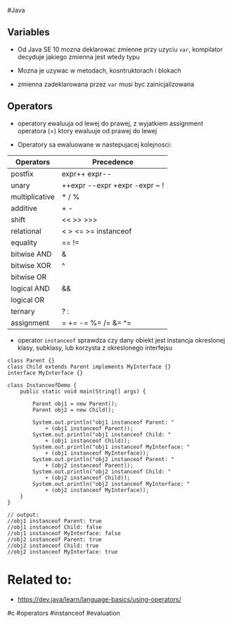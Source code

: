 #Java

## Variables

* Od Java SE 10 mozna deklarowac zmienne przy uzyciu ```var```, kompilator decyduje jakiego zmienna jest wtedy typu

* Mozna je uzywac w metodach, kosntruktorach i blokach

* zmienna zadeklarowana przez ```var``` musi byc zainicjalizowana

## Operators

* operatory ewaluuja od lewej do prawej, z wyjatkiem assignment operatora (=) ktory ewaluuje od prawej do lewej

* Operatory sa ewaluowane w nastepujacej kolejnosci:

| Operators | Precedence |
| ------------ | ------------ |
| postfix | expr++ expr-- |
| unary | ++expr --expr +expr -expr ~ ! |
| multiplicative | * / % |
| additive | + - |
| shift | << >> >>> |
| relational | < > <= >= instanceof |
| equality | == != |
| bitwise AND | & |
| bitwise XOR | ^ |
| bitwise OR | | |
| logical AND | && |
| logical OR | || |
| ternary | ? : |
| assignment | = += -= %= /= &= ^= |= <<= >>= >>>= |

* operator ```instanceof``` sprawdza czy dany obiekt jest instancja okreslonej klasy, subklasy, lub korzysta z okreslonego interfejsu 
```
class Parent {}
class Child extends Parent implements MyInterface {}
interface MyInterface {}

class InstanceofDemo {
    public static void main(String[] args) {

        Parent obj1 = new Parent();
        Parent obj2 = new Child();

        System.out.println("obj1 instanceof Parent: "
            + (obj1 instanceof Parent));
        System.out.println("obj1 instanceof Child: "
            + (obj1 instanceof Child));
        System.out.println("obj1 instanceof MyInterface: "
            + (obj1 instanceof MyInterface));
        System.out.println("obj2 instanceof Parent: "
            + (obj2 instanceof Parent));
        System.out.println("obj2 instanceof Child: "
            + (obj2 instanceof Child));
        System.out.println("obj2 instanceof MyInterface: "
            + (obj2 instanceof MyInterface));
    }
}

// output: 
//obj1 instanceof Parent: true
//obj1 instanceof Child: false
//obj1 instanceof MyInterface: false
//obj2 instanceof Parent: true
//obj2 instanceof Child: true
//obj2 instanceof MyInterface: true
```

# Related to: 

* https://dev.java/learn/language-basics/using-operators/


#c #operators #instanceof #evaluation

